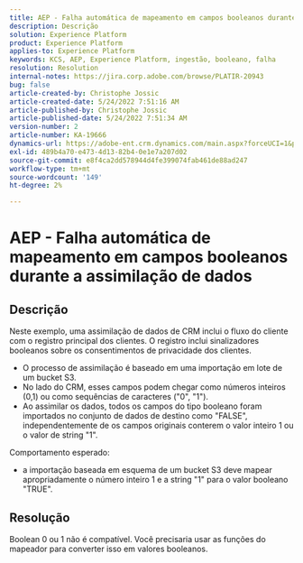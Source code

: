 ```yaml
---
title: AEP - Falha automática de mapeamento em campos booleanos durante a assimilação de dados
description: Descrição
solution: Experience Platform
product: Experience Platform
applies-to: Experience Platform
keywords: KCS, AEP, Experience Platform, ingestão, booleano, falha
resolution: Resolution
internal-notes: https://jira.corp.adobe.com/browse/PLATIR-20943
bug: false
article-created-by: Christophe Jossic
article-created-date: 5/24/2022 7:51:16 AM
article-published-by: Christophe Jossic
article-published-date: 5/24/2022 7:51:34 AM
version-number: 2
article-number: KA-19666
dynamics-url: https://adobe-ent.crm.dynamics.com/main.aspx?forceUCI=1&pagetype=entityrecord&etn=knowledgearticle&id=7a9aa847-36db-ec11-a7b6-0022480b01c6
exl-id: 489b4a70-e473-4d13-82b4-0e1e7a207d02
source-git-commit: e8f4ca2dd578944d4fe399074fab461de88ad247
workflow-type: tm+mt
source-wordcount: '149'
ht-degree: 2%

---
```


# AEP - Falha automática de mapeamento em campos booleanos durante a assimilação de dados

## Descrição


Neste exemplo, uma assimilação de dados de CRM inclui o fluxo do cliente com o registro principal dos clientes. O registro inclui sinalizadores booleanos sobre os consentimentos de privacidade dos clientes.

- O processo de assimilação é baseado em uma importação em lote de um bucket S3.
- No lado do CRM, esses campos podem chegar como números inteiros (0,1) ou como sequências de caracteres (&quot;0&quot;, &quot;1&quot;).
- Ao assimilar os dados, todos os campos do tipo booleano foram importados no conjunto de dados de destino como &quot;FALSE&quot;, independentemente de os campos originais conterem o valor inteiro 1 ou o valor de string &quot;1&quot;.


Comportamento esperado:

- a importação baseada em esquema de um bucket S3 deve mapear apropriadamente o número inteiro 1 e a string &quot;1&quot; para o valor booleano &quot;TRUE&quot;.





## Resolução


Boolean 0 ou 1 não é compatível. Você precisaria usar as funções do mapeador para converter isso em valores booleanos.
